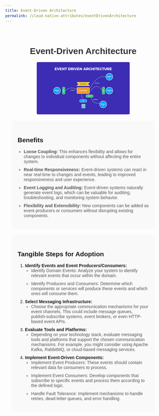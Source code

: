 ```yaml
---
title: Event-Driven Architecture
permalink: /cloud-native-attributes/eventDrivenArchitecture
---
```


<style>
  body {
    font-family: Arial, sans-serif;
  }

  .container {
    max-width: 800px;
    margin: 0 auto;
    padding: 20px;
    padding-bottom: 50px;
  }

  h1 {
    text-align: center;
    color: #333;
  }

  img {
    display: block;
    margin: 0 auto;
    max-width: 100%;
    height: auto;
    border: 1px solid #ddd;
    border-radius: 5px;
    margin-bottom: 20px;
  }

  p {
    line-height: 1.6;
    color: #555;
  }

  ul {
    padding-left: 20px;
    color: #555;
  }

  li {
    margin-bottom: 10px;
  }

  .benefits {
    background-color: #f9f9f9;
    padding: 20px;
    border-radius: 5px;
    margin-bottom: 20px;
  }

  .adoption-steps {
    background-color: #f9f9f9;
    padding: 20px;
    border-radius: 5px;
    margin-bottom: 20px;
  }
</style>
</head>
<body>
  <div class="container">
    <h1>Event-Driven Architecture</h1>
    <img src="../../pictures/Event Driven1.png" alt="Component-Based Architecture">
    <div class="benefits">
      <h2>Benefits</h2>
      <ul>
        <li><strong>Loose Coupling:</strong> This enhances flexibility and allows for changes to individual components without affecting the entire system.</li>
        <li><strong>Real-time Responsiveness:</strong> Event-driven systems can react in near real-time to changes and events, leading to improved responsiveness and user experience.</li>
        <li><strong>Event Logging and Auditing:</strong> Event-driven systems naturally generate event logs, which can be valuable for auditing, troubleshooting, and monitoring system behavior.</li>
        <li><strong>Flexibility and Extensibility:</strong> New components can be added as event producers or consumers without disrupting existing components.</li>
      </ul>
    </div>
    <div class="adoption-steps">
      <h2>Tangible Steps for Adoption</h2>
      <ol>
        <li><strong>Identify Events and Event Producers/Consumers:</strong>
          <ul>
            <li>Identify Domain Events: Analyze your system to identify relevant events that occur within the domain.</li>
            <li>Identify Producers and Consumers: Determine which components or services will produce these events and which ones will consume them.</li>
          </ul>
        </li>
        <li><strong>Select Messaging Infrastructure:</strong>
          <ul>
            <li>Choose the appropriate communication mechanisms for your event channels. This could include message queues, publish-subscribe systems, event brokers, or even HTTP-based event APIs.</li>
          </ul>
        </li>
        <li><strong>Evaluate Tools and Platforms:</strong>
          <ul>
            <li>Depending on your technology stack, evaluate messaging tools and platforms that support the chosen communication mechanisms. For example, you might consider using Apache Kafka, RabbitMQ, or cloud-based messaging services.</li>
          </ul>
        </li>
        <li><strong>Implement Event-Driven Components:</strong>
          <ul>
            <li>Implement Event Producers: These events should contain relevant data for consumers to process.</li>
            <li>Implement Event Consumers: Develop components that subscribe to specific events and process them according to the defined logic.</li>
            <li>Handle Fault Tolerance: Implement mechanisms to handle retries, dead-letter queues, and error handling.</li>
          </ul>
        </li>
      </ol>
    </div>
  </div>
</body>
</html>

<!-- ---
title: Event Driven

permalink: /architectural-styles/Event-Driven
layout: pagelayout
---

![Event Driven](../../pictures/Event Driven1.png)

This pattern focuses on the flow of events, messages, and notifications between different components or services in a system. In an event-driven system, components react to events by processing the associated information and taking appropriate actions. This architecture is particularly useful for building scalable, loosely-coupled, and responsive systems.



## Benefits

- **Loose Coupling:** This enhances flexibility and allows for changes to individual components without affecting the entire system.
- **Real-time Responsiveness**: Event-driven systems can react in near real-time to changes and events, leading to improved responsiveness and user experience.
- **Event Logging and Auditing:** Event-driven systems naturally generate event logs, which can be valuable for auditing, troubleshooting, and monitoring system behavior.
- **Flexibility and Extensibility:** as new components can be added as event producers or consumers without disrupting existing components.


## How to Adopt

### Identify Events and Event Producers/Consumers:
- **Identify Domain Events:** Analyze your system to identify relevant events that occur within the domain.
- **Identify Producers and Consumers:** Determine which components or services will produce these events and which ones will consume them.
- **Select Messaging Infrastructure:**
 Choose the appropriate communication mechanisms for your event channels. This could include message queues, publish-subscribe systems, event brokers, or even HTTP-based event APIs.

### Evaluate Tools and Platforms: 
Depending on your technology stack, evaluate messaging tools and platforms that support the chosen communication mechanisms. For example, you might consider using Apache Kafka, RabbitMQ, or cloud-based messaging services.

### Implement Event-Driven Components:

- **Implement Event Producers:** These events should contain relevant data for consumers to process
- **Implement Event Consumers:** Develop components that subscribe to specific events and process them according to the defined logic.
- **Handle Fault Tolerance:** Implement mechanisms to handle retries, dead-letter queues, and error handling. -->
